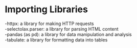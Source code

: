# Importing Libraries
-httpx: a library for making HTTP requests  
-selectolax.parser: a library for parsing HTML content  
-pandas (as pd): a library for data manipulation and analysis  
-tabulate: a library for formatting data into tables  
